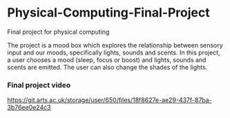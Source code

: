 # Physical-Computing-Final-Project
Final project for physical computing

The project is a mood box which explores the relationship between sensory input and our moods, specifically lights, sounds and scents. In this project, a user chooses a mood (sleep, focus or boost) and lights, sounds and scents are emitted. The user can also change the shades of the lights. 

### Final project video

https://git.arts.ac.uk/storage/user/650/files/18f8627e-ae29-437f-87ba-3b76ee0e24c3

